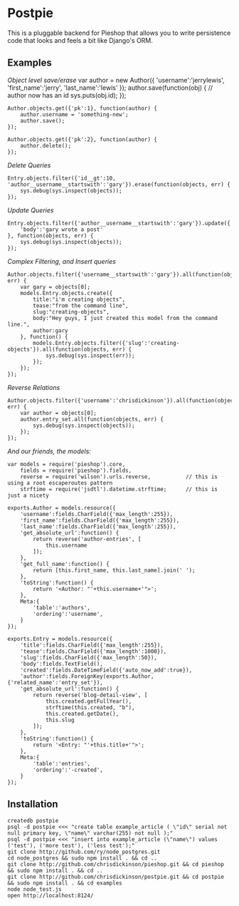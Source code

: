 Postpie
==========================

This is a pluggable backend for Pieshop that allows you to write persistence code that looks
and feels a bit like Django's ORM.

Examples
---------------------------
*Object level save/erase*
    var author = new Author({
        'username':'jerrylewis',
        'first_name':'jerry',
        'last_name':'lewis'
    });
    author.save(function(obj) {
        // author now has an id
        sys.puts(obj.id);
    });


    Author.objects.get({'pk':1}, function(author) {
        author.username = 'something-new';
        author.save();
    });

    Author.objects.get({'pk':2}, function(author) {
        author.delete();
    });

*Delete Queries*

    Entry.objects.filter({'id__gt':10, 'author__username__startswith':'gary'}).erase(function(objects, err) {
        sys.debug(sys.inspect(objects));
    });

*Update Queries*

    Entry.objects.filter({'author__username__startswith':'gary'}).update({
        'body':'gary wrote a post'
    }, function(objects, err) {
        sys.debug(sys.inspect(objects));
    });

*Complex Filtering, and Insert queries*

    Author.objects.filter({'username__startswith':'gary'}).all(function(objects, err) {
        var gary = objects[0];
        models.Entry.objects.create({
            title:"i'm creating objects",
            tease:"from the command line",
            slug:"creating-objects",
            body:"Hey guys, I just created this model from the command line.",
            author:gary
        }, function() {
            models.Entry.objects.filter({'slug':'creating-objects'}).all(function(objects, err) {
                sys.debug(sys.inspect(err));
            });
        });
    });

*Reverse Relations*

    Author.objects.filter({'username':'chrisdickinson'}).all(function(objects, err) {
        var author = objects[0];
        author.entry_set.all(function(objects, err) {
            sys.debug(sys.inspect(objects));
        }); 
    });

*And our friends, the models:*

    var models = require('pieshop').core,
        fields = require('pieshop').fields,
        reverse = require('wilson').urls.reverse,           // this is using a root escaperoutes pattern
        strftime = require('jsdtl').datetime.strftime;      // this is just a nicety

    exports.Author = models.resource({
        'username':fields.CharField({'max_length':255}),
        'first_name':fields.CharField({'max_length':255}),
        'last_name':fields.CharField({'max_length':255}),
        'get_absolute_url':function() {
            return reverse('author-entries', [
                this.username
            ]);
        },
        'get_full_name':function() {
            return [this.first_name, this.last_name].join(' ');
        },
        'toString':function() {
            return '<Author: "'+this.username+'">';
        },
        Meta:{
            'table':'authors',
            'ordering':'username',
        }
    });

    exports.Entry = models.resource({
        'title':fields.CharField({'max_length':255}),
        'tease':fields.CharField({'max_length':1000}),
        'slug':fields.CharField({'max_length':50}),
        'body':fields.TextField(),
        'created':fields.DateTimeField({'auto_now_add':true}),
        'author':fields.ForeignKey(exports.Author, {'related_name':'entry_set'}), 
        'get_absolute_url':function() {
            return reverse('blog-detail-view', [
                this.created.getFullYear(),
                strftime(this.created, "b"),
                this.created.getDate(),
                this.slug
            ]); 
        },
        'toString':function() {
            return '<Entry: "'+this.title+'">';
        },
        Meta:{
            'table':'entries',
            'ordering':'-created',
        }
    });


Installation
-----------------------------

    createdb postpie 
    psql -d postpie <<< "create table example_article ( \"id\" serial not null primary key, \"name\" varchar(255) not null );"
    psql -d postpie <<< "insert into example_article (\"name\") values ('test'), ('more test'), ('less test');"
    git clone http://github.com/ry/node_postgres.git
    cd node_postgres && sudo npm install . && cd ..
    git clone http://github.com/chrisdickinson/pieshop.git && cd pieshop && sudo npm install . && cd ..
    git clone http://github.com/chrisdickinson/postpie.git && cd postpie && sudo npm install . && cd examples
    node node_test.js
    open http://localhost:8124/
